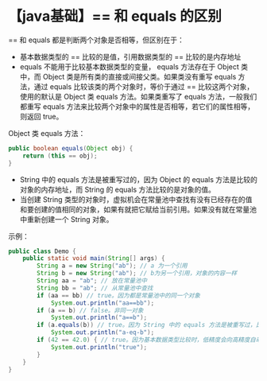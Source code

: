 # 【java基础】== 和 equals 的区别
== 和 equals 都是判断两个对象是否相等，但区别在于：
* 基本数据类型的 == 比较的是值，引用数据类型的 == 比较的是内存地址
* equals 不能用于比较基本数据类型的变量， equals 方法存在于 Object 类中，而 Object 类是所有类的直接或间接父类。如果类没有重写 equals 方法，通过 equals 比较该类的两个对象时，等价于通过 == 比较这两个对象，使用的默认是 Object 类 equals 方法。如果类重写了 equals 方法，一般我们都重写 equals 方法来比较两个对象中的属性是否相等，若它们的属性相等，则返回 true。

Object 类 equals 方法：
```java
public boolean equals(Object obj) {
    return (this == obj);
}
```

* String 中的 equals 方法是被重写过的，因为 Object 的 equals 方法是比较的对象的内存地址，而 String 的 equals 方法比较的是对象的值。
* 当创建 String 类型的对象时，虚拟机会在常量池中查找有没有已经存在的值和要创建的值相同的对象，如果有就把它赋给当前引用。如果没有就在常量池中重新创建一个 String 对象。

示例：
```java
public class Demo {
    public static void main(String[] args) {
        String a = new String("ab"); // a 为一个引用
        String b = new String("ab"); // b为另一个引用，对象的内容一样
        String aa = "ab"; // 放在常量池中
        String bb = "ab"; // 从常量池中查找
        if (aa == bb) // true。因为都是常量池中的同一个对象
            System.out.println("aa==bb");
        if (a == b) // false。非同一对象
            System.out.println("a==b");
        if (a.equals(b)) // true。因为 String 中的 equals 方法是被重写过，比较的是对象的值
            System.out.println("a-eq-b");
        if (42 == 42.0) { // true。因为基本数据类型比较时，低精度会向高精度自动补齐后再进行比较
            System.out.println("true");
        }
    }
}
```